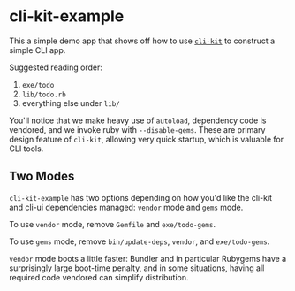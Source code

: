 # cli-kit-example

This a simple demo app that shows off how to use [`cli-kit`](https://github.com/shopify/cli-kit) to
construct a simple CLI app.

Suggested reading order:

1. `exe/todo`
1. `lib/todo.rb`
1. everything else under `lib/`

You'll notice that we make heavy use of `autoload`, dependency code is vendored, and we invoke ruby
with `--disable-gems`. These are primary design feature of `cli-kit`, allowing very quick startup,
which is valuable for CLI tools.

## Two Modes

`cli-kit-example` has two options depending on how you'd like the cli-kit and cli-ui dependencies
managed: `vendor` mode and `gems` mode.

To use `vendor` mode, remove `Gemfile` and `exe/todo-gems`.

To use `gems` mode, remove `bin/update-deps`, `vendor`, and `exe/todo-gems`.

`vendor` mode boots a little faster: Bundler and in particular Rubygems have a surprisingly large
boot-time penalty, and in some situations, having all required code vendored can simplify
distribution.
